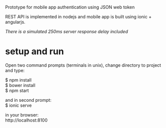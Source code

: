Prototype for mobile app authentication using JSON web token

REST API is implemented in nodejs and mobile app is built using ionic + angularjs.

*There is a simulated 250ms server response delay included*

# setup and run
Open two command prompts (terminals in unix), change directory to project and type:

$ npm install  
$ bower install  
$ npm start

and in second prompt:  
$ ionic serve

in your browser:  
http://localhost:8100
